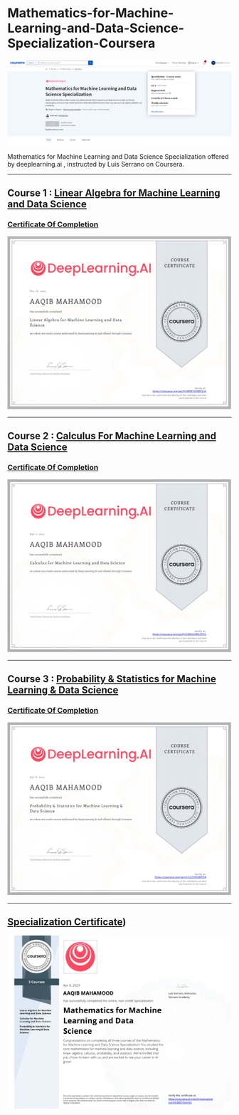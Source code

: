 # Mathematics-for-Machine-Learning-and-Data-Science-Specialization-Coursera
![title-banner](./assets/banner.png)

Mathematics for Machine Learning and Data Science Specialization offered by deeplearning.ai , instructed by Luis Serrano on Coursera.

<hr/>

## Course 1 : [Linear Algebra for Machine Learning and Data Science](https://www.coursera.org/learn/machine-learning-linear-algebra)

### [Certificate Of Completion](https://coursera.org/share/d7743c4cc1c3529b9de17eac2498fb9b)
![Linear Algebra](./assets/C1.jpg)

<hr/>

## Course 2 : [Calculus For Machine Learning and Data Science](https://www.coursera.org/learn/machine-learning-calculus)
### [Certificate Of Completion](https://coursera.org/share/a1390032dbe67161334412158979b763)
![Calculus](./assets/C2.jpg)

<hr/>

## Course 3 : [Probability & Statistics for Machine Learning & Data Science](https://www.coursera.org/learn/machine-learning-probability-and-statistics)
### [Certificate Of Completion](https://coursera.org/share/59aa71fcc096c94de4a2dcad549ae2f4)
![Calculus](./assets/C3.jpg)

<hr/>

## [Specialization Certificate](https://coursera.org/share/8a4a3e438aafab73dc7943ec5cc22cdd))
![Specialization](./assets/C.jpg)
